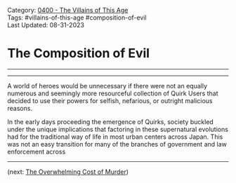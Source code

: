 Category: [0400 - The Villains of This Age](0400%20-%20The%20Villains%20of%20This%20Age.md)  
Tags: #villains-of-this-age #composition-of-evil  
Last Updated: 08-31-2023   
# The Composition of Evil

****

****

A world of heroes would be unnecessary if there were not an equally numerous and seemingly more resourceful collection of Quirk Users that decided to use their powers for selfish, nefarious, or outright malicious reasons.

In the early days proceeding the emergence of Quirks, society buckled under the unique implications that factoring in these supernatural evolutions had for the traditional way of life in most urban centers across Japan. This was not an easy transition for many of the branches of government and law enforcement across 

****

(next: [The Overwhelming Cost of Murder](The%20Overwhelming%20Cost%20of%20Murder.md))